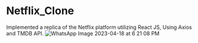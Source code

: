 # Netflix_Clone
Implemented a replica of the Netflix platform utilizing React JS, Using Axios and TMDB API.
![WhatsApp Image 2023-04-18 at 6 21 08 PM](https://user-images.githubusercontent.com/114971993/232783900-9a0f04dc-f830-4960-bda7-ad714fb7c4d6.jpeg)

